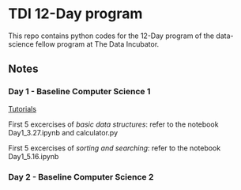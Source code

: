 # TDI 12-Day program

This repo contains python codes for the 12-Day program of the data-science fellow program at The Data Incubator.

## Notes

### Day 1 - Baseline Computer Science 1

[Tutorials](https://runestone.academy/runestone/static/pythonds/index.html#)

First 5 excercises of *basic data structures*: refer to the notebook Day1_3.27.ipynb and calculator.py

First 5 excercises of *sorting and searching*: refer to the notebook Day1_5.16.ipynb

### Day 2 - Baseline Computer Science 2
